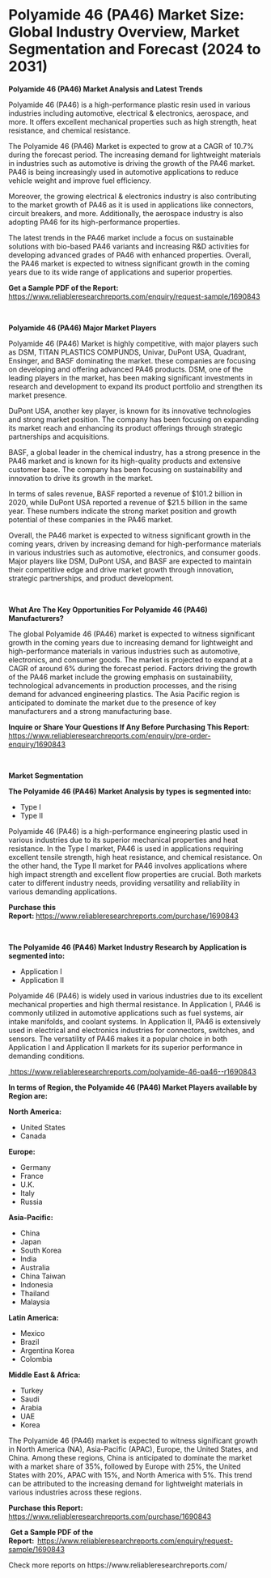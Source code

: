 <p><h1>Polyamide 46 (PA46) Market Size: Global Industry Overview, Market Segmentation and Forecast (2024 to 2031)</h1></p><p><strong>Polyamide 46 (PA46) Market Analysis and Latest Trends</strong></p>
<p><p>Polyamide 46 (PA46) is a high-performance plastic resin used in various industries including automotive, electrical & electronics, aerospace, and more. It offers excellent mechanical properties such as high strength, heat resistance, and chemical resistance.</p><p>The Polyamide 46 (PA46) Market is expected to grow at a CAGR of 10.7% during the forecast period. The increasing demand for lightweight materials in industries such as automotive is driving the growth of the PA46 market. PA46 is being increasingly used in automotive applications to reduce vehicle weight and improve fuel efficiency.</p><p>Moreover, the growing electrical & electronics industry is also contributing to the market growth of PA46 as it is used in applications like connectors, circuit breakers, and more. Additionally, the aerospace industry is also adopting PA46 for its high-performance properties.</p><p>The latest trends in the PA46 market include a focus on sustainable solutions with bio-based PA46 variants and increasing R&D activities for developing advanced grades of PA46 with enhanced properties. Overall, the PA46 market is expected to witness significant growth in the coming years due to its wide range of applications and superior properties.</p></p>
<p><strong>Get a Sample PDF of the Report:&nbsp;</strong> <a href="https://www.reliableresearchreports.com/enquiry/request-sample/1690843">https://www.reliableresearchreports.com/enquiry/request-sample/1690843</a></p>
<p>&nbsp;</p>
<p><strong>Polyamide 46 (PA46) Major Market Players</strong></p>
<p><p>Polyamide 46 (PA46) Market is highly competitive, with major players such as DSM, TITAN PLASTICS COMPUNDS, Univar, DuPont USA, Quadrant, Ensinger, and BASF dominating the market. these companies are focusing on developing and offering advanced PA46 products. DSM, one of the leading players in the market, has been making significant investments in research and development to expand its product portfolio and strengthen its market presence. </p><p>DuPont USA, another key player, is known for its innovative technologies and strong market position. The company has been focusing on expanding its market reach and enhancing its product offerings through strategic partnerships and acquisitions.</p><p>BASF, a global leader in the chemical industry, has a strong presence in the PA46 market and is known for its high-quality products and extensive customer base. The company has been focusing on sustainability and innovation to drive its growth in the market.</p><p>In terms of sales revenue, BASF reported a revenue of $101.2 billion in 2020, while DuPont USA reported a revenue of $21.5 billion in the same year. These numbers indicate the strong market position and growth potential of these companies in the PA46 market.</p><p>Overall, the PA46 market is expected to witness significant growth in the coming years, driven by increasing demand for high-performance materials in various industries such as automotive, electronics, and consumer goods. Major players like DSM, DuPont USA, and BASF are expected to maintain their competitive edge and drive market growth through innovation, strategic partnerships, and product development.</p></p>
<p>&nbsp;</p>
<p><strong>What Are The Key Opportunities For Polyamide 46 (PA46) Manufacturers?</strong></p>
<p><p>The global Polyamide 46 (PA46) market is expected to witness significant growth in the coming years due to increasing demand for lightweight and high-performance materials in various industries such as automotive, electronics, and consumer goods. The market is projected to expand at a CAGR of around 6% during the forecast period. Factors driving the growth of the PA46 market include the growing emphasis on sustainability, technological advancements in production processes, and the rising demand for advanced engineering plastics. The Asia Pacific region is anticipated to dominate the market due to the presence of key manufacturers and a strong manufacturing base.</p></p>
<p><strong>Inquire or Share Your Questions If Any Before Purchasing This Report:</strong> <a href="https://www.reliableresearchreports.com/enquiry/pre-order-enquiry/1690843">https://www.reliableresearchreports.com/enquiry/pre-order-enquiry/1690843</a></p>
<p>&nbsp;</p>
<p><strong>Market Segmentation</strong></p>
<p><strong>The Polyamide 46 (PA46) Market Analysis by types is segmented into:</strong></p>
<p><ul><li>Type I</li><li>Type II</li></ul></p>
<p><p>Polyamide 46 (PA46) is a high-performance engineering plastic used in various industries due to its superior mechanical properties and heat resistance. In the Type I market, PA46 is used in applications requiring excellent tensile strength, high heat resistance, and chemical resistance. On the other hand, the Type II market for PA46 involves applications where high impact strength and excellent flow properties are crucial. Both markets cater to different industry needs, providing versatility and reliability in various demanding applications.</p></p>
<p><strong>Purchase this Report:&nbsp;</strong><a href="https://www.reliableresearchreports.com/purchase/1690843">https://www.reliableresearchreports.com/purchase/1690843</a></p>
<p>&nbsp;</p>
<p><strong>The Polyamide 46 (PA46) Market Industry Research by Application is segmented into:</strong></p>
<p><ul><li>Application I</li><li>Application II</li></ul></p>
<p><p>Polyamide 46 (PA46) is widely used in various industries due to its excellent mechanical properties and high thermal resistance. In Application I, PA46 is commonly utilized in automotive applications such as fuel systems, air intake manifolds, and coolant systems. In Application II, PA46 is extensively used in electrical and electronics industries for connectors, switches, and sensors. The versatility of PA46 makes it a popular choice in both Application I and Application II markets for its superior performance in demanding conditions.</p></p>
<p><a href="https://www.reliableresearchreports.com/polyamide-46-pa46--r1690843">&nbsp;https://www.reliableresearchreports.com/polyamide-46-pa46--r1690843</a></p>
<p><strong>In terms of Region, the Polyamide 46 (PA46) Market Players available by Region are:</strong></p>
<p>
    <p> <strong> North America: </strong>
        <ul>
            <li>United States</li>
            <li>Canada</li>
        </ul>
        </p> 
    <p> <strong> Europe: </strong>
        <ul>
            <li>Germany</li>
            <li>France</li>
            <li>U.K.</li>
            <li>Italy</li>
            <li>Russia</li>
        </ul>
        </p> 
    <p> <strong> Asia-Pacific: </strong>
        <ul>
            <li>China</li>
            <li>Japan</li>
            <li>South Korea</li>
            <li>India</li>
            <li>Australia</li>
            <li>China Taiwan</li>
            <li>Indonesia</li>
            <li>Thailand</li>
            <li>Malaysia</li>
        </ul>
        </p> 
    <p> <strong> Latin America: </strong>
        <ul>
            <li>Mexico</li>
            <li>Brazil</li>
            <li>Argentina Korea</li>
            <li>Colombia</li>
        </ul>
        </p> 
    <p> <strong> Middle East & Africa: </strong>
        <ul>
            <li>Turkey</li>
            <li>Saudi</li>
            <li>Arabia</li>
            <li>UAE</li>
            <li>Korea</li>
        </ul>
    </p>
    </p>
<p><p>The Polyamide 46 (PA46) market is expected to witness significant growth in North America (NA), Asia-Pacific (APAC), Europe, the United States, and China. Among these regions, China is anticipated to dominate the market with a market share of 35%, followed by Europe with 25%, the United States with 20%, APAC with 15%, and North America with 5%. This trend can be attributed to the increasing demand for lightweight materials in various industries across these regions.</p></p>
<p><strong>Purchase this Report: </strong><a href="https://www.reliableresearchreports.com/purchase/1690843">https://www.reliableresearchreports.com/purchase/1690843</a></p>
<p>&nbsp;<strong>Get a Sample PDF of the Report:&nbsp;&nbsp;</strong><a href="https://www.reliableresearchreports.com/enquiry/request-sample/1690843">https://www.reliableresearchreports.com/enquiry/request-sample/1690843</a></p>
<p><strong></strong></p>
<p>Check more reports on https://www.reliableresearchreports.com/</p>